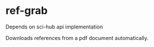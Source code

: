 # ref-grab

Depends on sci-hub api implementation

Downloads references from a pdf document automatically.




